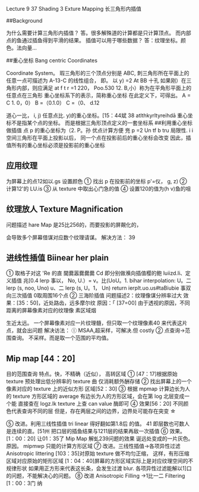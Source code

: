 Lecture 9 37
Shading 3 Exture Mapping
长三角形内插值

##Background

为什么需要计算三角形内插值？
答。很多解殊道的计算都是只计算顶点。
而内部点的鱼通过插鱼得到平滑的结果。
插值可以用于哪些数据？
答：纹理坐标。颜色。法向量…

##重心坐标 Bang centric Coordinates

Coordinate System。
瑕三角形的三个顶点分别是 ABC,
刺三角形所在平面上的任意一点可描述为 A-13-C 的线性组合，
即。 以 y) =2 At BB 十孔
如果刚）在三角形内部，则应满足
at f t r =1
220， Poo.530
12. B,小）称为在平角形平面上的任意点在三角形
重心坐标系下的表示，简称重心坐标
在此定义下，可得出。
A = C 1. 0，0） B =（0.1.0） C =（0、 d.12

道心一比， i, j)
任意点比. y)的重心坐标。[15：44斌 38
atlthkyrltyreihdā
重心坐标不是指某个点的坐标。
而是根据三角形顶点定义的一套坐标系
##利用重心坐标做插值
点 p 的重心坐标为（2. P。孙 优点计算方便
兠 p =2 Un tf b tru
局限性. i i
空间三角形在平面上投影以后，
同一个点在投影前后的重心坐标会改变
因此，插值所有的重心坐标必须是投影前的重心坐标

## 应用纹理

为屏幕上的点12如以.gs 设置颜色
① 找出 p 在投影前的坐标 p'=仪， g, z)
② 计算12'的 LU.is
③ 从 texture 中取出心门急的值
④ 设置120的值为(h v)鱼的咀

## 纹理放人 Texture Magnification

问题描述
hare Map 是25比256的，而要投影的屏䚍化的，

会导致多个屏幕借谋对应数个纹理请谋。
解决方法： 39

## 进线性插值 Biinear her plain

① 取格子对这 'Re 的直
閫爨嚣爨爨爨
Cd 即分别做㶇向插值樱的鲍
luiizd.li、定义插值 兆[0.4
lerp 事以， No, U.）= v。比(UoU。1.
bihar interpolation:
U。二 lerp (s, noo, Uno)
u、二 lerp (s, U。1， Un)
return ierplt.uo.us­#taBiubie 事双向三次插值
0取周围16个点
② 三海阶插值
问题描述2：纹理像谋分辨率过大
效果：[35：50]，近处路齿，远多摩尔纹
原因：「
[37=00]
由于透视的原因，不同距离的屏幕像素对应的纹理像
素区域烟

生近太远。
一个屏幕像素对应一片纹理髓，但只取一个纹理像素40
来代表这片点，就会出问题
解决访法：
ⓛ MSAA,超采样，可解决.但 costly
② 点查询→范围查询。
不采样。而是取一个范围的平均值。
## Mip map [44：20]
目的范围查询
特点。快，不精确（近似）， 高转区域
① [47：17]根据原始 texture 预处理出低分辨率的 texture
曲 仅消耗额外酬存储
② 找出屏幕上的一个像素对应的 texture 上的近似方形
区域[52：30]
③ 根据 mpmap 计算边长为人的 texture 方形区域的 average
有边长为人的方形区域，会在第 log 北层变成一个能
直接查在 logz.lk texture 上查 can value 酶即可
④ 效果[56：20]
不同颜色代表查询不同的层
但是，存在两层之间的边界，边界处可能存在突变
☆

⑤ 改进。利用三线性插值 tri linear 得好翻如第1.8后
的值。 41
即层数也可数人是连续的直。[51州
把口层的插鱼结果与1211层的结果再敌一次插值
⑥ 效果。 [1：00：20]
让01：35了 Mip Map 解虬239问题的效果
诞远处变成的一片灰色。
原因。 mipmwp 只能的计算方形区域
⑦ 改进。三线性插值→各项异性过滤 Anisotropic littering
[103：35]对原始 texture 做不均匀正缩，
这样，有形压缩区域对应原始的矩形区域
[1：04：40]屏幕的方形区域实际上是对应纹理空间的不规律形状
如果用正方形来代表这长条，会发生过渡 blur.
各项异性过滤能解以1]口的问题，不能解决心的问题。
⑧ 改进 Anisotropic Filling →1比一二 Filtering
[1：00：3门 纳
